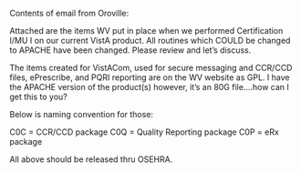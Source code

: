 Contents of email from Oroville:

Attached are the items WV put in place when we performed Certification I/MU I on our current VistA product.  All routines which COULD be changed to APACHE have been changed.  Please review and let’s discuss.

The items created for VistACom, used for secure messaging and CCR/CCD files, ePrescribe, and PQRI reporting are on the WV website as GPL.   I have the APACHE version of the product(s) however, it’s an 80G file….how can I get this to you?
 
Below is naming convention for those:
 
C0C = CCR/CCD package
C0Q = Quality Reporting package
C0P = eRx package
 
All above should be released thru OSEHRA.